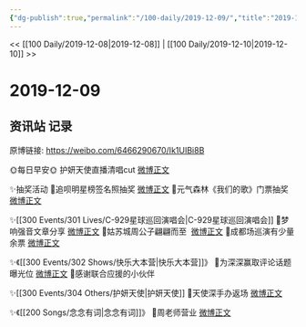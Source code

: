 ```yaml
---
{"dg-publish":true,"permalink":"/100-daily/2019-12-09/","title":"2019-12-09"}
---
```



<< [[100 Daily/2019-12-08\|2019-12-08]] | [[100 Daily/2019-12-10\|2019-12-10]] >>

# 2019-12-09

## 资讯站 记录

原博链接: https://weibo.com/6466290670/Ik1UIBi8B

🌞每日早安🌞 护妍天使直播清唱cut
[微博正文](https://m.weibo.cn/6466290670/4447504328221246)

✨抽奖活动
🌸追呗明星榜签名照抽奖 [微博正文](https://m.weibo.cn/6466290670/4447554751825401)
🌸元气森林《我们的歌》门票抽奖 [微博正文](https://m.weibo.cn/6466290670/4447572829664226)

✨[[300 Events/301 Lives/C-929星球巡回演唱会\|C-929星球巡回演唱会]]
🌸梦响强音文章分享 [微博正文](https://m.weibo.cn/6466290670/4447577036431220)
🌸姑苏城周公子翩翩而至  [微博正文](https://m.weibo.cn/6466290670/4447582618888860)
🌸成都场巡演有少量余票 [微博正文](https://m.weibo.cn/6466290670/4447602500115256)

✨《[[300 Events/302 Shows/快乐大本营\|快乐大本营]]》
🌸为深深赢取评论话题曝光位 [微博正文](https://m.weibo.cn/6466290670/4447605310049289)
🌸感谢联合应援的小伙伴 [](https://m.weibo.cn/6466290670/4447665641158607)

✨[[300 Events/304 Others/护妍天使\|护妍天使]]
🌸天使深手办返场 [微博正文](https://m.weibo.cn/6466290670/4447657797763133)

✨《[[200 Songs/念念有词\|念念有词]]》
🌸周老师营业 [微博正文](https://m.weibo.cn/6466290670/4447663958855523)
